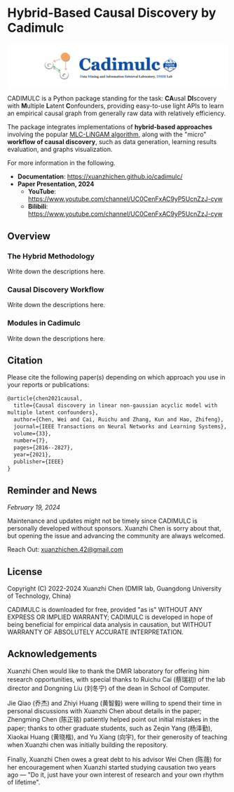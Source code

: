 # Hybrid-Based Causal Discovery by Cadimulc
<div  align="center"> 
<img src="logo_cadimulc.png" align=center />
</div>

CADIMULC is a Python package standing for the task: **CA**usal **DI**scovery 
with **M**ultiple **L**atent **C**onfounders, providing easy-to-use light APIs 
to learn an empirical causal graph from generally raw data with relatively efficiency.

The package integrates implementations of **hybrid-based approaches** involving the popular [MLC-LiNGAM algorithm](https://scholar.google.com/scholar?hl=en&as_sdt=0%2C5&q=Causal+discovery+in+linear+non-gaussian+acyclic+model+with+multiple+latent+confounders&btnG=),
along with the "micro" **workflow of causal discovery**, such as data generation, learning results evaluation, and graphs visualization.

For more information in the following.
* **Documentation**: https://xuanzhichen.github.io/cadimulc/
* **Paper Presentation, 2024**
  *  **YouTube**: https://www.youtube.com/channel/UC0CenFxAC9yP5UcnZzJ-cyw
  *  **Bilibili**: https://www.youtube.com/channel/UC0CenFxAC9yP5UcnZzJ-cyw

## Overview
### The Hybrid Methodology
Write down the descriptions here.

### Causal Discovery Workflow
Write down the descriptions here.

### Modules in Cadimulc
Write down the descriptions here.

## Citation
Please cite the following paper(s) depending on which approach you use in your reports or publications:
```
@article{chen2021causal,
  title={Causal discovery in linear non-gaussian acyclic model with multiple latent confounders},
  author={Chen, Wei and Cai, Ruichu and Zhang, Kun and Hao, Zhifeng},
  journal={IEEE Transactions on Neural Networks and Learning Systems},
  volume={33},
  number={7},
  pages={2816--2827},
  year={2021},
  publisher={IEEE}
}
```

## Reminder and News
_February 19, 2024_

Maintenance and updates might not be timely since CADIMULC is personally developed without sponsors. 
Xuanzhi Chen is sorry about that, but opening the issue and advancing the community are always welcomed. 

Reach Out: <xuanzhichen.42@gmail.com>

## License
Copyright (C) 2022-2024 Xuanzhi Chen (DMIR lab, Guangdong University of Technology, China)

CADIMULC is downloaded for free, provided "as is" WITHOUT ANY EXPRESS OR IMPLIED WARRANTY;
CADIMULC is developed in hope of being beneficial for empirical data analysis in causation, but WITHOUT WARRANTY OF ABSOLUTELY ACCURATE INTERPRETATION.

## Acknowledgements
Xuanzhi Chen would like to thank the DMIR laboratory for offering him research opportunities, 
with special thanks to Ruichu Cai (蔡瑞初) of the lab director and Dongning Liu (刘冬宁) of the dean in School of Computer.

Jie Qiao (乔杰) and Zhiyi Huang (黄智毅) were willing to spend their time in personal discussions with Xuanzhi Chen 
about details in the paper;
Zhengming Chen (陈正铭) patiently helped point out initial mistakes in the paper;
thanks to other graduate students, such as Zeqin Yang (杨泽勤), Xiaokai Huang (黄晓楷), and Yu Xiang (向宇),
for their generosity of teaching when Xuanzhi chen was initially building the repository.

Finally,
Xuanzhi Chen owes a great debt to his advisor Wei Chen (陈薇) for her encouragement 
when Xuanzhi started studying causation two years ago
— "Do it, just have your own interest of research and your own rhythm of lifetime".
